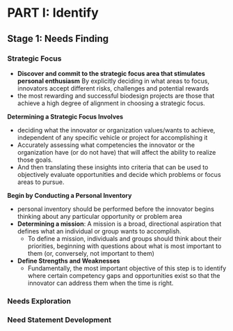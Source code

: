 # PART I: Identify
## Stage 1: Needs Finding 

### Strategic Focus 
- **Discover and commit to the strategic focus area that stimulates personal enthusiasm** By explicitly deciding in what areas to focus, innovators accept different risks, challenges and potential rewards
- the most rewarding and successful biodesign projects are those that achieve a high degree of alignment
in choosing a strategic focus.

**Determining a Strategic Focus Involves**
- deciding what the innovator or organization values/wants to achieve, independent of any specific vehicle or project for accomplishing it 
- Accurately assessing what competencies the innovator or the organization have (or do not have) that will affect the ability to realize those goals.
- And then translating these insights into criteria that can be used to objectively evaluate opportunities and decide which problems or focus areas to pursue.

**Begin by Conducting a Personal Inventory**
- personal inventory should be performed before the innovator begins thinking about any particular opportunity or problem area
- **Determining a mission**: A mission is a broad, directional aspiration that defines what an individual or group wants to accomplish.
  - To define a mission, individuals and groups should think about their priorities, beginning with questions about what is most important to them (or, conversely, not important to them) 
- **Define Strengths and Weaknesses**
  - Fundamentally, the most important objective of this step is to identify where certain competency gaps and opportunities exist so that the innovator can address them when the time is right. 

### Needs Exploration 


### Need Statement Development
